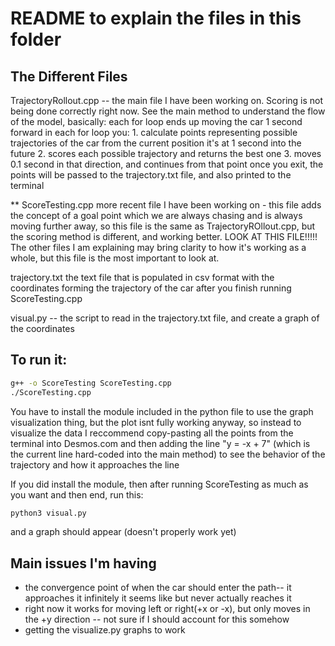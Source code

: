 # README to explain the files in this folder


## The Different Files

TrajectoryRollout.cpp
    -- the main file I have been working on. Scoring is not being done correctly right now.
    See the main method to understand the flow of the model, basically:
        each for loop ends up moving the car 1 second forward
        in each for loop you:
            1. calculate points representing possible trajectories of the car from the current position it's at 1 second into the future
            2. scores each possible trajectory and returns the best one
            3. moves 0.1 second in that direction, and continues from that point
        once you exit, the points will be passed to the trajectory.txt file, and also printed to the terminal

** ScoreTesting.cpp
    more recent file I have been working on - this file adds the concept of a goal point which we are always chasing and is always moving further away, so this file is the same as TrajectoryROllout.cpp, but the scoring method is different, and working better. LOOK AT THIS FILE!!!!! The other files I am explaining may bring clarity to how it's working as a whole, but this file is the most important to look at.

trajectory.txt
    the text file that is populated in csv format with the coordinates forming the trajectory of the car after you finish running ScoreTesting.cpp

visual.py -- the script to read in the trajectory.txt file, and create a graph of the coordinates


## To run it:

```bash
g++ -o ScoreTesting ScoreTesting.cpp
./ScoreTesting.cpp
```

You have to install the module included in the python file to use the graph visualization thing, but the plot isnt fully working anyway, so instead to visualize the data I reccommend copy-pasting all the points from the terminal into Desmos.com and then adding the line "y = -x + 7" (which is the current line hard-coded into the main method) to see the behavior of the trajectory and how it approaches the line

If you did install the module, then after running ScoreTesting as much as you want and then end, run this:

```bash
python3 visual.py
```

and a graph should appear (doesn't properly work yet)


## Main issues I'm having

- the convergence point of when the car should enter the path-- it approaches it infinitely it seems like but never actually reaches it
- right now it works for moving left or right(+x or -x), but only moves in the +y direction -- not sure if I should account for this somehow
- getting the visualize.py graphs to work
